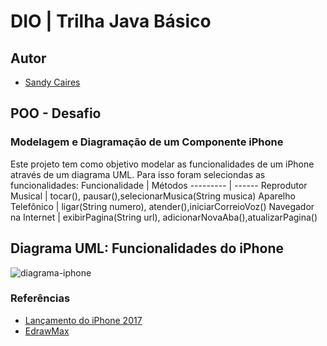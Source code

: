 # DIO | Trilha Java Básico
## Autor 
- [Sandy Caires](https://github.com/cairessandy)
## POO - Desafio
### Modelagem e Diagramação de um Componente iPhone
Este projeto tem como objetivo modelar as funcionalidades de um iPhone através de um diagrama UML.
Para isso foram seleciondas as funcionalidades:
Funcionalidade   | Métodos 
--------- | ------
Reprodutor Musical |  tocar(), pausar(),selecionarMusica(String musica)
Aparelho Telefônico | ligar(String numero), atender(),iniciarCorreioVoz()
Navegador na Internet | exibirPagina(String url), adicionarNovaAba(),atualizarPagina()



## Diagrama UML: Funcionalidades do iPhone 
![diagrama-iphone](https://github.com/cairessandy/trilha-java-basico/assets/171987133/b4a909c8-9bcd-4e67-8842-c0f6c77fb3c8)

### Referências
- [Lançamento do iPhone 2017](https://www.youtube.com/watch?v=9ou608QQRq8)
- [EdrawMax](https://www.edrawmax.com/online/en/)


